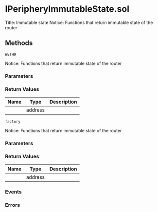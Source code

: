 
# IPeripheryImmutableState.sol
Title: Immutable state
Notice: Functions that return immutable state of the router

## Methods
```solidity
WETH9
```
Notice: Functions that return immutable state of the router

### Parameters

### Return Values
| Name | Type | Description |
|---|---|---|
|  | address |  |

```solidity
factory
```
Notice: Functions that return immutable state of the router

### Parameters

### Return Values
| Name | Type | Description |
|---|---|---|
|  | address |  |


### Events

### Errors

